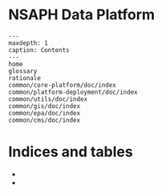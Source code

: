 # NSAPH Data Platform

```{toctree}
---
maxdepth: 1
caption: Contents
---
home
glossary
rationale
common/core-platform/doc/index
common/platform-deployment/doc/index
common/utils/doc/index
common/gis/doc/index
common/epa/doc/index
common/cms/doc/index
```

# Indices and tables

* [](genindex)
* [](modindex)
